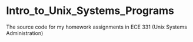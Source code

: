 # Intro_to_Unix_Systems_Programs
The source code for my homework assignments in ECE 331 (Unix Systems Administration)
